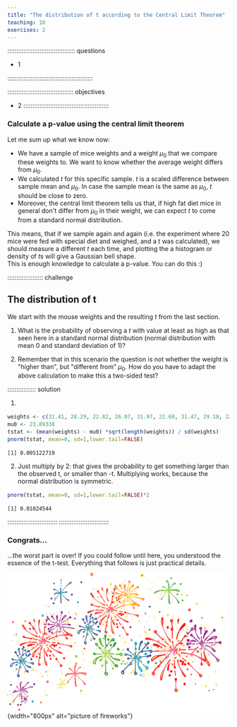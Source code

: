 ```yaml
---
title: "The distribution of t according to the Central Limit Theorem"
teaching: 10
exercises: 2
---
```


:::::::::::::::::::::::::::::::::::::: questions 

- 1

::::::::::::::::::::::::::::::::::::::::::::::::

::::::::::::::::::::::::::::::::::::: objectives

- 2
::::::::::::::::::::::::::::::::::::::::::::::::


### Calculate a p-value using the central limit theorem

Let me sum up what we know now:  

- We have a sample of mice weights and a weight $\mu_0$ that we compare these weights to. We want to know whether the average weight differs from $\mu_0$.  
- We calculated $t$ for this specific sample. $t$ is a scaled difference between sample mean and $\mu_0$. In case the sample mean is the same as $\mu_0$, $t$ should be close to zero.  
- Moreover, the central limit theorem tells us that, if high fat diet mice in general don't differ from $\mu_0$ in their weight, we can expect $t$ to come from a standard normal distribution.  

This means, that if we sample again and again (i.e. the experiment where 20 mice were fed with special diet and weighed, and a $t$ was calculated), we should measure a different $t$ each time, and plotting the a histogram or density of $t$s will give a Gaussian bell shape.  
This is enough knowledge to calculate a p-value. You can do this :) 


:::::::::::::::::::: challenge

## The distribution of t

We start with the mouse weights and the resulting $t$ from the last section. 

1. What is the probability of observing a $t$ with value at least as high as that seen here in a standard normal distribution (normal distribution with mean 0 and standard deviation of 1)?

2. Remember that in this scenario the question is not whether the weight is "higher than", but "different from" $\mu_0$. How do you have to adapt the above calculation to make this a two-sided test?

:::::::::::::::: solution

1. 


```r
weights <- c(31.41, 28.29, 22.82, 26.07, 31.97, 22.60, 31.47, 29.18, 22.98, 23.26, 23.48, 20.88, 28.44, 30.34, 23.14, 22.80, 24.47, 39.73, 25.71, 22.74)
mu0 <- 23.89338
tstat <- (mean(weights) - mu0) *sqrt(length(weights)) / sd(weights) 
pnorm(tstat, mean=0, sd=1,lower.tail=FALSE)
```

```{.output}
[1] 0.005122719
```

2. Just multiply by 2: that gives the probability to get something larger than the observed t, or smaller than -t. Multiplying works, because the normal distribution is symmetric.

```r
pnorm(tstat, mean=0, sd=1,lower.tail=FALSE)*2
```

```{.output}
[1] 0.01024544
```


::::::::::::::::::::::::::::
::::::::::::::::::::::::::::



### Congrats... 

...the worst part is over! If you could follow until here, you understood the essence of the t-test. Everything that follows is just practical details. 

![](fig/celebrate_pngwing.com.png){width="800px" alt="picture of fireworks"}


